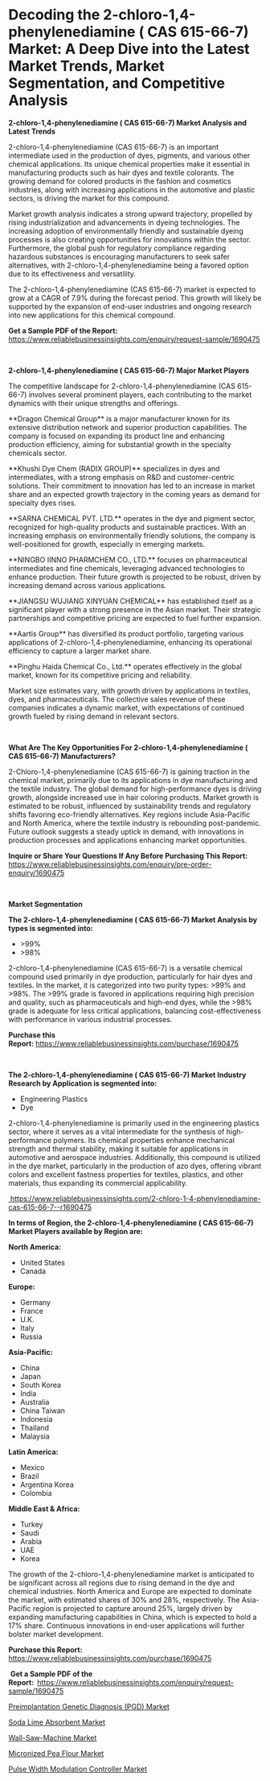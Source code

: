 <p><h1>Decoding the 2-chloro-1,4-phenylenediamine ( CAS 615-66-7) Market: A Deep Dive into the Latest Market Trends, Market Segmentation, and Competitive Analysis</h1></p><p><strong>2-chloro-1,4-phenylenediamine ( CAS 615-66-7) Market Analysis and Latest Trends</strong></p>
<p><p>2-chloro-1,4-phenylenediamine (CAS 615-66-7) is an important intermediate used in the production of dyes, pigments, and various other chemical applications. Its unique chemical properties make it essential in manufacturing products such as hair dyes and textile colorants. The growing demand for colored products in the fashion and cosmetics industries, along with increasing applications in the automotive and plastic sectors, is driving the market for this compound.</p><p>Market growth analysis indicates a strong upward trajectory, propelled by rising industrialization and advancements in dyeing technologies. The increasing adoption of environmentally friendly and sustainable dyeing processes is also creating opportunities for innovations within the sector. Furthermore, the global push for regulatory compliance regarding hazardous substances is encouraging manufacturers to seek safer alternatives, with 2-chloro-1,4-phenylenediamine being a favored option due to its effectiveness and versatility.</p><p>The 2-chloro-1,4-phenylenediamine (CAS 615-66-7) market is expected to grow at a CAGR of 7.9% during the forecast period. This growth will likely be supported by the expansion of end-user industries and ongoing research into new applications for this chemical compound.</p></p>
<p><strong>Get a Sample PDF of the Report:&nbsp;</strong> <a href="https://www.reliablebusinessinsights.com/enquiry/request-sample/1690475?utm_campaign=1950&utm_medium=2&utm_source=Github&utm_content=ia&utm_term=06012025&utm_id=2-chloro-14-phenylenediamine-cas-615-66-7">https://www.reliablebusinessinsights.com/enquiry/request-sample/1690475</a></p>
<p>&nbsp;</p>
<p><strong>2-chloro-1,4-phenylenediamine ( CAS 615-66-7) Major Market Players</strong></p>
<p><p>The competitive landscape for 2-chloro-1,4-phenylenediamine (CAS 615-66-7) involves several prominent players, each contributing to the market dynamics with their unique strengths and offerings. </p><p>**Dragon Chemical Group** is a major manufacturer known for its extensive distribution network and superior production capabilities. The company is focused on expanding its product line and enhancing production efficiency, aiming for substantial growth in the specialty chemicals sector.</p><p>**Khushi Dye Chem (RADIX GROUP)** specializes in dyes and intermediates, with a strong emphasis on R&D and customer-centric solutions. Their commitment to innovation has led to an increase in market share and an expected growth trajectory in the coming years as demand for specialty dyes rises.</p><p>**SARNA CHEMICAL PVT. LTD.** operates in the dye and pigment sector, recognized for high-quality products and sustainable practices. With an increasing emphasis on environmentally friendly solutions, the company is well-positioned for growth, especially in emerging markets.</p><p>**NINGBO IINNO PHARMCHEM CO., LTD.** focuses on pharmaceutical intermediates and fine chemicals, leveraging advanced technologies to enhance production. Their future growth is projected to be robust, driven by increasing demand across various applications.</p><p>**JIANGSU WUJIANG XINYUAN CHEMICAL** has established itself as a significant player with a strong presence in the Asian market. Their strategic partnerships and competitive pricing are expected to fuel further expansion.</p><p>**Aartis Group** has diversified its product portfolio, targeting various applications of 2-chloro-1,4-phenylenediamine, enhancing its operational efficiency to capture a larger market share.</p><p>**Pinghu Haida Chemical Co., Ltd.** operates effectively in the global market, known for its competitive pricing and reliability.</p><p>Market size estimates vary, with growth driven by applications in textiles, dyes, and pharmaceuticals. The collective sales revenue of these companies indicates a dynamic market, with expectations of continued growth fueled by rising demand in relevant sectors.</p></p>
<p>&nbsp;</p>
<p><strong>What Are The Key Opportunities For 2-chloro-1,4-phenylenediamine ( CAS 615-66-7) Manufacturers?</strong></p>
<p><p>2-Chloro-1,4-phenylenediamine (CAS 615-66-7) is gaining traction in the chemical market, primarily due to its applications in dye manufacturing and the textile industry. The global demand for high-performance dyes is driving growth, alongside increased use in hair coloring products. Market growth is estimated to be robust, influenced by sustainability trends and regulatory shifts favoring eco-friendly alternatives. Key regions include Asia-Pacific and North America, where the textile industry is rebounding post-pandemic. Future outlook suggests a steady uptick in demand, with innovations in production processes and applications enhancing market opportunities.</p></p>
<p><strong>Inquire or Share Your Questions If Any Before Purchasing This Report:</strong> <a href="https://www.reliablebusinessinsights.com/enquiry/pre-order-enquiry/1690475?utm_campaign=1950&utm_medium=2&utm_source=Github&utm_content=ia&utm_term=06012025&utm_id=2-chloro-14-phenylenediamine-cas-615-66-7">https://www.reliablebusinessinsights.com/enquiry/pre-order-enquiry/1690475</a></p>
<p>&nbsp;</p>
<p><strong>Market Segmentation</strong></p>
<p><strong>The 2-chloro-1,4-phenylenediamine ( CAS 615-66-7) Market Analysis by types is segmented into:</strong></p>
<p><ul><li>>99%</li><li>>98%</li></ul></p>
<p><p>2-chloro-1,4-phenylenediamine (CAS 615-66-7) is a versatile chemical compound used primarily in dye production, particularly for hair dyes and textiles. In the market, it is categorized into two purity types: >99% and >98%. The >99% grade is favored in applications requiring high precision and quality, such as pharmaceuticals and high-end dyes, while the >98% grade is adequate for less critical applications, balancing cost-effectiveness with performance in various industrial processes.</p></p>
<p><strong>Purchase this Report:&nbsp;</strong><a href="https://www.reliablebusinessinsights.com/purchase/1690475?utm_campaign=1950&utm_medium=2&utm_source=Github&utm_content=ia&utm_term=06012025&utm_id=2-chloro-14-phenylenediamine-cas-615-66-7">https://www.reliablebusinessinsights.com/purchase/1690475</a></p>
<p>&nbsp;</p>
<p><strong>The 2-chloro-1,4-phenylenediamine ( CAS 615-66-7) Market Industry Research by Application is segmented into:</strong></p>
<p><ul><li>Engineering Plastics</li><li>Dye</li></ul></p>
<p><p>2-chloro-1,4-phenylenediamine is primarily used in the engineering plastics sector, where it serves as a vital intermediate for the synthesis of high-performance polymers. Its chemical properties enhance mechanical strength and thermal stability, making it suitable for applications in automotive and aerospace industries. Additionally, this compound is utilized in the dye market, particularly in the production of azo dyes, offering vibrant colors and excellent fastness properties for textiles, plastics, and other materials, thus expanding its commercial applicability.</p></p>
<p><a href="https://www.reliablebusinessinsights.com/2-chloro-1-4-phenylenediamine-cas-615-66-7--r1690475?utm_campaign=1950&utm_medium=2&utm_source=Github&utm_content=ia&utm_term=06012025&utm_id=2-chloro-14-phenylenediamine-cas-615-66-7">&nbsp;https://www.reliablebusinessinsights.com/2-chloro-1-4-phenylenediamine-cas-615-66-7--r1690475</a></p>
<p><strong>In terms of Region, the 2-chloro-1,4-phenylenediamine ( CAS 615-66-7) Market Players available by Region are:</strong></p>
<p>
    <p> <strong> North America: </strong>
        <ul>
            <li>United States</li>
            <li>Canada</li>
        </ul>
        </p> 
    <p> <strong> Europe: </strong>
        <ul>
            <li>Germany</li>
            <li>France</li>
            <li>U.K.</li>
            <li>Italy</li>
            <li>Russia</li>
        </ul>
        </p> 
    <p> <strong> Asia-Pacific: </strong>
        <ul>
            <li>China</li>
            <li>Japan</li>
            <li>South Korea</li>
            <li>India</li>
            <li>Australia</li>
            <li>China Taiwan</li>
            <li>Indonesia</li>
            <li>Thailand</li>
            <li>Malaysia</li>
        </ul>
        </p> 
    <p> <strong> Latin America: </strong>
        <ul>
            <li>Mexico</li>
            <li>Brazil</li>
            <li>Argentina Korea</li>
            <li>Colombia</li>
        </ul>
        </p> 
    <p> <strong> Middle East & Africa: </strong>
        <ul>
            <li>Turkey</li>
            <li>Saudi</li>
            <li>Arabia</li>
            <li>UAE</li>
            <li>Korea</li>
        </ul>
    </p>
    </p>
<p><p>The growth of the 2-chloro-1,4-phenylenediamine market is anticipated to be significant across all regions due to rising demand in the dye and chemical industries. North America and Europe are expected to dominate the market, with estimated shares of 30% and 28%, respectively. The Asia-Pacific region is projected to capture around 25%, largely driven by expanding manufacturing capabilities in China, which is expected to hold a 17% share. Continuous innovations in end-user applications will further bolster market development.</p></p>
<p><strong>Purchase this Report: </strong><a href="https://www.reliablebusinessinsights.com/purchase/1690475?utm_campaign=1950&utm_medium=2&utm_source=Github&utm_content=ia&utm_term=06012025&utm_id=2-chloro-14-phenylenediamine-cas-615-66-7">https://www.reliablebusinessinsights.com/purchase/1690475</a></p>
<p>&nbsp;<strong>Get a Sample PDF of the Report:&nbsp;&nbsp;</strong><a href="https://www.reliablebusinessinsights.com/enquiry/request-sample/1690475?utm_campaign=1950&utm_medium=2&utm_source=Github&utm_content=ia&utm_term=06012025&utm_id=2-chloro-14-phenylenediamine-cas-615-66-7">https://www.reliablebusinessinsights.com/enquiry/request-sample/1690475</a></p>
<p><strong></strong></p>
<p><p><a href="https://www.linkedin.com/pulse/detailed-report-preimplantation-genetic-diagnosis-pgd-market-ard9c?utm_campaign=1950&utm_medium=2&utm_source=Github&utm_content=ia&utm_term=06012025&utm_id=2-chloro-14-phenylenediamine-cas-615-66-7">Preimplantation Genetic Diagnosis (PGD) Market</a></p><p><a href="https://github.com/OlenFleming68/Market-Research-Report-List-1/blob/main/soda-lime-absorbent-market.md?utm_campaign=1950&utm_medium=2&utm_source=Github&utm_content=ia&utm_term=06012025&utm_id=2-chloro-14-phenylenediamine-cas-615-66-7">Soda Lime Absorbent Market</a></p><p><a href="https://www.linkedin.com/pulse/wall-saw-machine-market-analysis-report-2025-2032-projected-akkce?utm_campaign=1950&utm_medium=2&utm_source=Github&utm_content=ia&utm_term=06012025&utm_id=2-chloro-14-phenylenediamine-cas-615-66-7">Wall-Saw-Machine Market</a></p><p><a href="https://www.linkedin.com/pulse/global-micronized-pea-flour-market-size-share-projected-52-uaqle?utm_campaign=1950&utm_medium=2&utm_source=Github&utm_content=ia&utm_term=06012025&utm_id=2-chloro-14-phenylenediamine-cas-615-66-7">Micronized Pea Flour Market</a></p><p><a href="https://www.linkedin.com/pulse/global-perspectives-pulse-width-modulation-controller-market-e1fvc?utm_campaign=1950&utm_medium=2&utm_source=Github&utm_content=ia&utm_term=06012025&utm_id=2-chloro-14-phenylenediamine-cas-615-66-7">Pulse Width Modulation Controller Market</a></p></p>